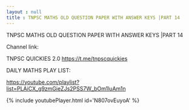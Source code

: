 ```yaml
---
layout : null
title : TNPSC MATHS OLD QUESTION PAPER WITH ANSWER KEYS |PART 14
---
```


TNPSC MATHS OLD QUESTION PAPER WITH ANSWER KEYS |PART 14

Channel link:

TNPSC QUICKIES 2.0
https://t.me/tnpscquickies

DAILY MATHS PLAY LIST:

https://youtube.com/playlist?list=PLAiCX_g9zmGieZJs2PSS7W_bOm1luAm1n



{% include youtubePlayer.html id='N807ovEuyoA' %}
